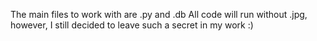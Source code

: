 The main files to work with are .py and .db 
All code will run without .jpg, however, I still decided to leave such a secret in my work :)
